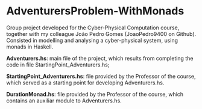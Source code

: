 # AdventurersProblem-WithMonads
Group project developed for the Cyber-Physical Computation course, together with my colleague João Pedro Gomes (JoaoPedro9400 on Github). Consisted in modelling and analysing a cyber-physical system, using monads in Haskell.

**Adventurers.hs**: main file of the project, which results from completing the code in file StartingPoint_Adventurers.hs;

**StartingPoint_Adventurers.hs**: file provided by the Professor of the course, which served as a starting point for developing Adventurers.hs.

**DurationMonad.hs**: file provided by the Professor of the course, which contains an auxiliar module to Adventurers.hs.
